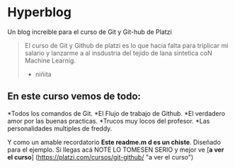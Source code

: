 # Hyperblog
Un blog increible para el curso de Git y Git-hub de Platzi

>El curso  de Git y Github de platzi es lo que hacia falta  para triplicar mi salario y lanzarme a al insdustria del tejido de lana sintetica coN Machine Learnig.
> - niñita

## En este curso vemos de todo:
*Todos los comandos de Git.
*El Flujo de trabajo de Github.
*El verdadero amor por las buenas practicas.
*Trucos muy locos del profesor.
*Las personalidades multiples de freddy.

Y como un amable recordatorio **Este readme.m d es un chiste**. Diseñado para el ejemplo. Si llegas acá NOTE LO TOMESEN SERIO y mejor ve [**a ver el curso**] (https://platzi.com/cursos/git-github/ "a ver el curso")    
